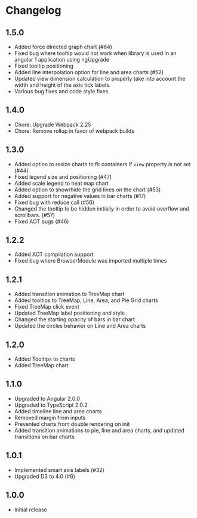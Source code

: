 # Changelog

## 1.5.0
- Added force directed graph chart (#64)
- Fixed bug where tooltip would not work when library is used in an angular 1 application using ngUpgrade
- Fixed tooltip positioning
- Added line interpolation option for line and area charts (#52)
- Updated view dimension calculation to properly take into account the width and height of the axis tick labels.
- Various bug fixes and code style fixes

## 1.4.0
- Chore: Upgrade Webpack 2.25
- Chore: Remove rollup in favor of webpack builds

## 1.3.0
- Added option to resize charts to fit containers if `view` property is not set (#44)
- Fixed legend size and positioning (#47)
- Added scale legend to heat map chart
- Added option to show/hide the grid lines on the chart (#53)
- Added support for negative values in bar charts (#17)
- Fixed bug with reduce call (#56)
- Changed the tooltip to be hidden initially in order to avoid overflow and scrollbars. (#57)
- Fixed AOT bugs (#46)

## 1.2.2
- Added AOT compilation support
- Fixed bug where BrowserModule was imported multiple times

## 1.2.1
- Added transition animation to TreeMap chart
- Added tooltips to TreeMap, Line, Area, and Pie Grid charts
- Fixed TreeMap click event
- Updated TreeMap label positioning and style
- Changed the starting opacity of bars in bar chart
- Updated the circles behavior on Line and Area charts

## 1.2.0
- Added Tooltips to charts
- Added TreeMap chart

## 1.1.0
- Upgraded to Angular 2.0.0
- Upgraded to TypeScript 2.0.2
- Added timeline line and area charts
- Removed margin from inputs
- Prevented charts from double rendering on init
- Added transition animations to pie, line and area charts, and updated transitions on bar charts

## 1.0.1
- Implemented smart axis labels (#32)
- Upgraded D3 to 4.0 (#6)

## 1.0.0
- Initial release
